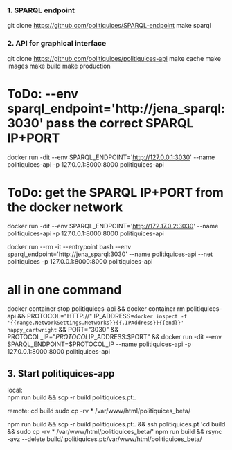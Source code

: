 ### __1. SPARQL endpoint__

  git clone https://github.com/politiquices/SPARQL-endpoint
  make sparql


### __2. API for graphical interface__

  git clone https://github.com/politiquices/politiquices-api
  make cache
  make images
  make build 
  make production
    
  # ToDo: --env sparql_endpoint='http://jena_sparql:3030' pass the correct SPARQL IP+PORT
  docker run -dit --env SPARQL_ENDPOINT='http://127.0.0.1:3030' --name politiquices-api -p 127.0.0.1:8000:8000 politiquices-api
    
  # ToDo: get the SPARQL IP+PORT from the docker network
  docker run -dit --env SPARQL_ENDPOINT='http://172.17.0.2:3030' --name politiquices-api -p 127.0.0.1:8000:8000 politiquices-api

  docker run --rm -it --entrypoint bash --env sparql_endpoint='http://jena_sparql:3030' --name politiquices-api --net politiquices -p 127.0.0.1:8000:8000 politiquices-api

  # all in one command
  docker container stop politiquices-api && docker container rm politiquices-api && PROTOCOL="HTTP://"  IP_ADDRESS=`docker inspect -f '{{range.NetworkSettings.Networks}}{{.IPAddress}}{{end}}' happy_cartwright` && PORT="3030" && PROTOCOL_IP="$PROTOCOL$IP_ADDRESS:$PORT" && docker run -dit --env SPARQL_ENDPOINT=$PROTOCOL_IP --name politiquices-api -p 127.0.0.1:8000:8000 politiquices-api


## 3. __Start politiquices-app__

  local:  
      npm run build && scp -r build politiquices.pt:.
  
  remote: 
      cd build
      sudo cp -rv * /var/www/html/politiquices_beta/

  npm run build && scp -r build politiquices.pt:. && ssh politiquices.pt 'cd build && sudo cp -rv * /var/www/html/politiquices_beta/'
  npm run build && rsync -avz --delete build/ politiquices.pt:/var/www/html/politiquices_beta/

